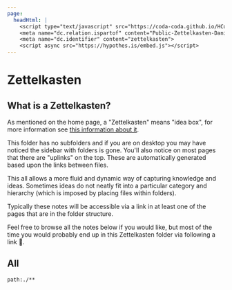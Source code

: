 ```yaml
---
page:
  headHtml: |
    <script type="text/javascript" src="https://coda-coda.github.io/HConfig/1.js"></script>
    <meta name="dc.relation.ispartof" content="Public-Zettelkasten-Daniel-Britten-(ORCID-0000-0002-7860-3595)">
    <meta name="dc.identifier" content="zettelkasten">
    <script async src="https://hypothes.is/embed.js"></script>
---
```

# Zettelkasten

## What is a Zettelkasten?

As mentioned on the home page, a "Zettelkasten" means "idea box", for more information see [this information about it](https://zettelkasten.de/posts/overview/).

This folder has no subfolders and if you are on desktop you may have noticed the sidebar with folders is gone. You'll also notice on most pages that there are "uplinks" on the top. These are automatically generated based upon the links between files.

This all allows a more fluid and dynamic way of capturing knowledge and ideas. Sometimes ideas do not neatly fit into a particular category and hierarchy (which is imposed by placing files within folders).

Typically these notes will be accessible via a link in at least one of the pages that are in the folder structure.

Feel free to browse all the notes below if you would like, but most of the time you would probably end up in this Zettelkasten folder via following a link 🙂.

## All
```query
path:./**
```